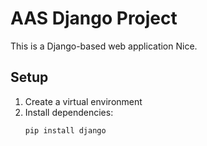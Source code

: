 # AAS Django Project

This is a Django-based web application Nice.

## Setup

1. Create a virtual environment
2. Install dependencies:
   ```bash
   pip install django
